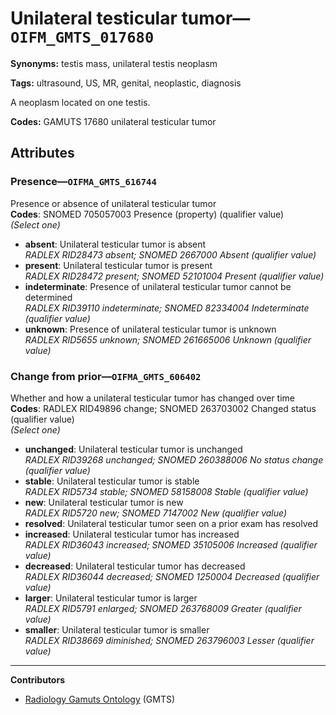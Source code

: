 # Unilateral testicular tumor—`OIFM_GMTS_017680`

**Synonyms:** testis mass, unilateral testis neoplasm

**Tags:** ultrasound, US, MR, genital, neoplastic, diagnosis

A neoplasm located on one testis.

**Codes:** GAMUTS 17680 unilateral testicular tumor

## Attributes

### Presence—`OIFMA_GMTS_616744`

Presence or absence of unilateral testicular tumor  
**Codes**: SNOMED 705057003 Presence (property) (qualifier value)  
*(Select one)*

- **absent**: Unilateral testicular tumor is absent  
_RADLEX RID28473 absent; SNOMED 2667000 Absent (qualifier value)_
- **present**: Unilateral testicular tumor is present  
_RADLEX RID28472 present; SNOMED 52101004 Present (qualifier value)_
- **indeterminate**: Presence of unilateral testicular tumor cannot be determined  
_RADLEX RID39110 indeterminate; SNOMED 82334004 Indeterminate (qualifier value)_
- **unknown**: Presence of unilateral testicular tumor is unknown  
_RADLEX RID5655 unknown; SNOMED 261665006 Unknown (qualifier value)_

### Change from prior—`OIFMA_GMTS_606402`

Whether and how a unilateral testicular tumor has changed over time  
**Codes**: RADLEX RID49896 change; SNOMED 263703002 Changed status (qualifier value)  
*(Select one)*

- **unchanged**: Unilateral testicular tumor is unchanged  
_RADLEX RID39268 unchanged; SNOMED 260388006 No status change (qualifier value)_
- **stable**: Unilateral testicular tumor is stable  
_RADLEX RID5734 stable; SNOMED 58158008 Stable (qualifier value)_
- **new**: Unilateral testicular tumor is new  
_RADLEX RID5720 new; SNOMED 7147002 New (qualifier value)_
- **resolved**: Unilateral testicular tumor seen on a prior exam has resolved  
- **increased**: Unilateral testicular tumor has increased  
_RADLEX RID36043 increased; SNOMED 35105006 Increased (qualifier value)_
- **decreased**: Unilateral testicular tumor has decreased  
_RADLEX RID36044 decreased; SNOMED 1250004 Decreased (qualifier value)_
- **larger**: Unilateral testicular tumor is larger  
_RADLEX RID5791 enlarged; SNOMED 263768009 Greater (qualifier value)_
- **smaller**: Unilateral testicular tumor is smaller  
_RADLEX RID38669 diminished; SNOMED 263796003 Lesser (qualifier value)_

---

**Contributors**

- [Radiology Gamuts Ontology](https://gamuts.net/) (GMTS)